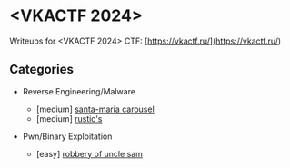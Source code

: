 # <VKACTF 2024>

Writeups for <VKACTF 2024> CTF: [https://vkactf.ru/](<https://vkactf.ru/>)

## Categories

- Reverse Engineering/Malware
   - [medium] [santa-maria carousel](<link_to_writeup>)
   - [medium] [rustic's](<link_to_writeup>)

- Pwn/Binary Exploitation
   - [easy] [robbery of uncle sam](<link_to_writeup>)
